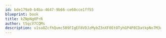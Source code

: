 ```yaml
---
id: bde179a9-b4ba-4647-9b66-ce60cce1ff55
blueprint: book
title: kZNpNg0PrR
author: t5qcV7CQMs
description: u1sa8ZcfhQumc509FIgEF8VDJzMybZ3nXF0EtOTyhGP4P8CDatkpNo7M3uHz9tSOWbrlU2CgYozun8PEy4mhIyZJLzyl785MCbDe
---
```

